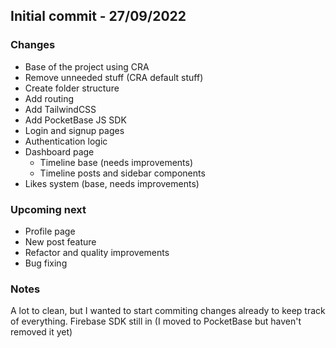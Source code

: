 ## Initial commit - 27/09/2022

### Changes

- Base of the project using CRA
- Remove unneeded stuff (CRA default stuff)
- Create folder structure
- Add routing
- Add TailwindCSS
- Add PocketBase JS SDK
- Login and signup pages
- Authentication logic
- Dashboard page
  - Timeline base (needs improvements)
  - Timeline posts and sidebar components
- Likes system (base, needs improvements)

### Upcoming next

- Profile page
- New post feature
- Refactor and quality improvements
- Bug fixing

### Notes

A lot to clean, but I wanted to start commiting changes already to keep track of everything.
Firebase SDK still in (I moved to PocketBase but haven't removed it yet)